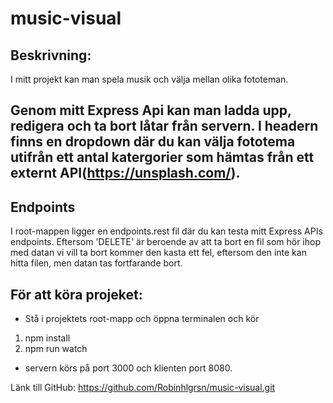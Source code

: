 # music-visual

## Beskrivning:
I mitt projekt kan man spela musik och välja mellan olika fototeman. 

Genom mitt Express Api kan man ladda upp, redigera och ta bort låtar från servern. 
I headern finns en dropdown där du kan välja fototema utifrån ett antal katergorier som hämtas från ett externt API(https://unsplash.com/).
--
## Endpoints
I root-mappen ligger en endpoints.rest fil där du kan testa mitt Express APIs endpoints.
Eftersom 'DELETE' är beroende av att ta bort en fil som hör ihop med datan vi vill ta bort kommer den kasta ett fel, eftersom den inte kan hitta filen, men datan tas fortfarande bort.

## För att köra projeket:
- Stå i projektets root-mapp och öppna terminalen och kör
 1. npm install
 2. npm run watch
- servern körs på port 3000 och klienten port 8080.

Länk till GitHub: https://github.com/Robinhlgrsn/music-visual.git
